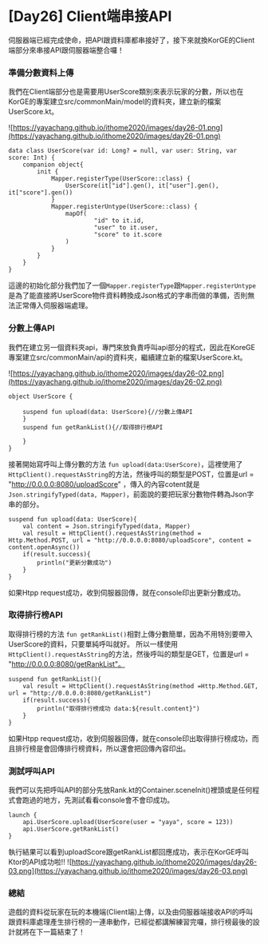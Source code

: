 # [Day26] Client端串接API
伺服器端已經完成使命，把API跟資料庫都串接好了，接下來就換KorGE的Client端部分來串接API跟伺服器端整合囉！

### 準備分數資料上傳
我們在Client端部分也是需要用UserScore類別來表示玩家的分數，所以也在KorGE的專案建立src/commonMain/model的資料夾，建立新的檔案UserScore.kt。

![https://yayachang.github.io/ithome2020/images/day26-01.png](https://yayachang.github.io/ithome2020/images/day26-01.png)

```
data class UserScore(var id: Long? = null, var user: String, var score: Int) {
    companion object{
        init {
            Mapper.registerType(UserScore::class) {
                UserScore(it["id"].gen(), it["user"].gen(), it["score"].gen())
            }
            Mapper.registerUntype(UserScore::class) {
                mapOf(
                        "id" to it.id,
                        "user" to it.user,
                        "score" to it.score
                )
            }
        }
    }
}
```
這邊的初始化部分我們加了一個```Mapper.registerType```跟```Mapper.registerUntype```是為了能直接將UserScore物件資料轉換成Json格式的字串而做的準備，否則無法正常傳入伺服器端處理。

### 分數上傳API
我們在建立另一個資料夾api，專門來放負責呼叫api部分的程式，因此在KoreGE專案建立src/commonMain/api的資料夾，繼續建立新的檔案UserScore.kt。

![https://yayachang.github.io/ithome2020/images/day26-02.png](https://yayachang.github.io/ithome2020/images/day26-02.png)

```
object UserScore {

    suspend fun upload(data: UserScore){//分數上傳API        
    }
    suspend fun getRankList(){//取得排行榜API
        
    }
}
```
接著開始寫呼叫上傳分數的方法 ```fun upload(data:UserScore)```，這裡使用了```HttpClient().requestAsString```的方法，然後呼叫的類型是POST，位置是url = "http://0.0.0.0:8080/uploadScore" ，傳入的內容cotent就是 ```Json.stringifyTyped(data, Mapper)```，前面說的要把玩家分數物件轉為Json字串的部分。
```
suspend fun upload(data: UserScore){
    val content = Json.stringifyTyped(data, Mapper)
    val result = HttpClient().requestAsString(method = Http.Method.POST, url = "http://0.0.0.0:8080/uploadScore", content = content.openAsync())
    if(result.success){
        println("更新分數成功")
    }
}
```
如果Htpp request成功，收到伺服器回傳，就在console印出更新分數成功。

### 取得排行榜API
取得排行榜的方法 ```fun getRankList()```相對上傳分數簡單，因為不用特別要帶入UserScore的資料，只要單純呼叫就好。 所以一樣使用```HttpClient().requestAsString```的方法，然後呼叫的類型是GET，位置是url = "http://0.0.0.0:8080/getRankList"。
```
suspend fun getRankList(){
    val result = HttpClient().requestAsString(method =Http.Method.GET, url = "http://0.0.0.0:8080/getRankList")
    if(result.success){
        println("取得排行榜成功 data:${result.content}")
    }
}
```
如果Htpp request成功，收到伺服器回傳，就在console印出取得排行榜成功，而且排行榜是會回傳排行榜資料，所以還會把回傳內容印出。

### 測試呼叫API
我們可以先把呼叫API的部分先放Rank.kt的Container.sceneInit()裡頭或是任何程式會跑過的地方，先測試看看console會不會印成功。
```
launch {
    api.UserScore.upload(UserScore(user = "yaya", score = 123))
    api.UserScore.getRankList()
}
```
執行結果可以看到uploadScore跟getRankList都回應成功，表示在KorGE呼叫Ktor的API成功啦!!
![https://yayachang.github.io/ithome2020/images/day26-03.png](https://yayachang.github.io/ithome2020/images/day26-03.png)

### 總結
遊戲的資料從玩家在玩的本機端(Client端)上傳，以及由伺服器端接收API的呼叫跟資料庫處理產生排行榜的一連串動作，已經從都講解練習完囉，排行榜最後的設計就將在下一篇結束了！
